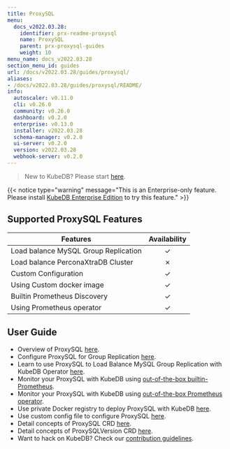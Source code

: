 ```yaml
---
title: ProxySQL
menu:
  docs_v2022.03.28:
    identifier: prx-readme-proxysql
    name: ProxySQL
    parent: prx-proxysql-guides
    weight: 10
menu_name: docs_v2022.03.28
section_menu_id: guides
url: /docs/v2022.03.28/guides/proxysql/
aliases:
- /docs/v2022.03.28/guides/proxysql/README/
info:
  autoscaler: v0.11.0
  cli: v0.26.0
  community: v0.26.0
  dashboard: v0.2.0
  enterprise: v0.13.0
  installer: v2022.03.28
  schema-manager: v0.2.0
  ui-server: v0.2.0
  version: v2022.03.28
  webhook-server: v0.2.0
---
```


> New to KubeDB? Please start [here](/docs/v2022.03.28/README).

{{< notice type="warning" message="This is an Enterprise-only feature. Please install [KubeDB Enterprise Edition](/docs/v2022.03.28/setup/install/enterprise) to try this feature." >}}

## Supported ProxySQL Features

| Features                             | Availability |
| ------------------------------------ | :----------: |
| Load balance MySQL Group Replication |   &#10003;   |
| Load balance PerconaXtraDB Cluster   |   &#10007;   |
| Custom Configuration                 |   &#10003;   |
| Using Custom docker image            |   &#10003;   |
| Builtin Prometheus Discovery         |   &#10003;   |
| Using Prometheus operator            |   &#10003;   |

## User Guide

- Overview of ProxySQL [here](/docs/v2022.03.28/guides/proxysql/overview/overview).
- Configure ProxySQL for Group Replication [here](/docs/v2022.03.28/guides/proxysql/overview/configure-proxysql).
- Learn to use ProxySQL to Load Balance MySQL Group Replication with KubeDB Operator [here](/docs/v2022.03.28/guides/proxysql/quickstart/load-balance-mysql-group-replication).
- Monitor your ProxySQL with KubeDB using [out-of-the-box builtin-Prometheus](/docs/v2022.03.28/guides/proxysql/monitoring/using-builtin-prometheus).
- Monitor your ProxySQL with KubeDB using [out-of-the-box Prometheus operator](/docs/v2022.03.28/guides/proxysql/monitoring/using-prometheus-operator).
- Use private Docker registry to deploy ProxySQL with KubeDB [here](/docs/v2022.03.28/guides/proxysql/private-registry/using-private-registry).
- Use custom config file to configure ProxySQL [here](/docs/v2022.03.28/guides/proxysql/configuration/using-config-file).
- Detail concepts of ProxySQL CRD [here](/docs/v2022.03.28/guides/proxysql/concepts/proxysql).
- Detail concepts of ProxySQLVersion CRD [here](/docs/v2022.03.28/guides/proxysql/concepts/catalog).
- Want to hack on KubeDB? Check our [contribution guidelines](/docs/v2022.03.28/CONTRIBUTING).

